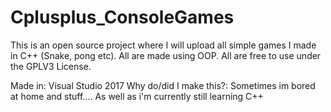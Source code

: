 # Cplusplus_ConsoleGames
This is an open source project where I will upload all simple games I made in C++ (Snake, pong etc).
All are made using OOP.
All are free to use under the GPLV3 License.

Made in: Visual Studio 2017
Why do/did I make this?: Sometimes im bored at home and stuff.... As well as i'm currently still learning C++